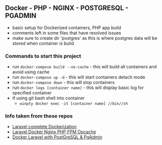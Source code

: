 ## Docker - PHP - NGINX - POSTGRESQL - PGADMIN


- basic setup for Dockerized containers, PHP app build
- comments left in some files that have resolved issues
- make sure to create dir 'postgres' as this is where postgres data will be stored when container is build

### Commands to start this project

- run ```docker-compose build --no-cache``` - this will build all containers and avoid using cache
- run ```docker-compose up -d``` - this will start containers detach mode
- run ```docker-compose down``` - this will stop containers
- run ```docker logs [container name]``` - this will display basic log for specified container
- if using git bash shell into container
    - ```winpty docker exec -it [container name] //bin//sh```


###  Info taken from these repos

- [Laravel complete Dockerization](https://github.com/emad-zaamout/Laravel-Complete-Dockerization/tree/main)
- [Laravel Docker Nginx PHP FPM Opcache](https://github.com/emad-zaamout/laravel-docker-nginx-php-fpm-opcache/tree/main)
- [Docker Laravel with PostGreSQL & PgAdmin](https://github.com/hanieas/Docker-Laravel)